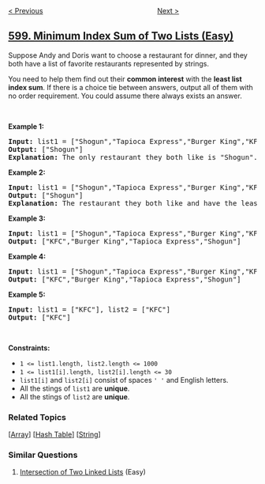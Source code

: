 <!--|This file generated by command(leetcode description); DO NOT EDIT.    |-->
<!--+----------------------------------------------------------------------+-->
<!--|@author    awesee <openset.wang@gmail.com>                           |-->
<!--|@link      https://github.com/awesee                                 |-->
<!--|@home      https://github.com/awesee/leetcode                        |-->
<!--+----------------------------------------------------------------------+-->

[< Previous](../range-addition-ii "Range Addition II")
　　　　　　　　　　　　　　　　
[Next >](../non-negative-integers-without-consecutive-ones "Non-negative Integers without Consecutive Ones")

## [599. Minimum Index Sum of Two Lists (Easy)](https://leetcode.com/problems/minimum-index-sum-of-two-lists "两个列表的最小索引总和")

<p>Suppose Andy and Doris want to choose a restaurant for dinner, and they both have a list of favorite restaurants represented by strings.</p>

<p>You need to help them find out their <b>common interest</b> with the <b>least list index sum</b>. If there is a choice tie between answers, output all of them with no order requirement. You could assume there always exists an answer.</p>

<p>&nbsp;</p>
<p><strong>Example 1:</strong></p>

<pre>
<strong>Input:</strong> list1 = [&quot;Shogun&quot;,&quot;Tapioca Express&quot;,&quot;Burger King&quot;,&quot;KFC&quot;], list2 = [&quot;Piatti&quot;,&quot;The Grill at Torrey Pines&quot;,&quot;Hungry Hunter Steakhouse&quot;,&quot;Shogun&quot;]
<strong>Output:</strong> [&quot;Shogun&quot;]
<strong>Explanation:</strong> The only restaurant they both like is &quot;Shogun&quot;.
</pre>

<p><strong>Example 2:</strong></p>

<pre>
<strong>Input:</strong> list1 = [&quot;Shogun&quot;,&quot;Tapioca Express&quot;,&quot;Burger King&quot;,&quot;KFC&quot;], list2 = [&quot;KFC&quot;,&quot;Shogun&quot;,&quot;Burger King&quot;]
<strong>Output:</strong> [&quot;Shogun&quot;]
<strong>Explanation:</strong> The restaurant they both like and have the least index sum is &quot;Shogun&quot; with index sum 1 (0+1).
</pre>

<p><strong>Example 3:</strong></p>

<pre>
<strong>Input:</strong> list1 = [&quot;Shogun&quot;,&quot;Tapioca Express&quot;,&quot;Burger King&quot;,&quot;KFC&quot;], list2 = [&quot;KFC&quot;,&quot;Burger King&quot;,&quot;Tapioca Express&quot;,&quot;Shogun&quot;]
<strong>Output:</strong> [&quot;KFC&quot;,&quot;Burger King&quot;,&quot;Tapioca Express&quot;,&quot;Shogun&quot;]
</pre>

<p><strong>Example 4:</strong></p>

<pre>
<strong>Input:</strong> list1 = [&quot;Shogun&quot;,&quot;Tapioca Express&quot;,&quot;Burger King&quot;,&quot;KFC&quot;], list2 = [&quot;KNN&quot;,&quot;KFC&quot;,&quot;Burger King&quot;,&quot;Tapioca Express&quot;,&quot;Shogun&quot;]
<strong>Output:</strong> [&quot;KFC&quot;,&quot;Burger King&quot;,&quot;Tapioca Express&quot;,&quot;Shogun&quot;]
</pre>

<p><strong>Example 5:</strong></p>

<pre>
<strong>Input:</strong> list1 = [&quot;KFC&quot;], list2 = [&quot;KFC&quot;]
<strong>Output:</strong> [&quot;KFC&quot;]
</pre>

<p>&nbsp;</p>
<p><strong>Constraints:</strong></p>

<ul>
	<li><code>1 &lt;= list1.length, list2.length &lt;= 1000</code></li>
	<li><code>1 &lt;= list1[i].length, list2[i].length &lt;= 30</code></li>
	<li><code>list1[i]</code> and <code>list2[i]</code> consist of spaces <code>&#39; &#39;</code> and English letters.</li>
	<li>All the stings of <code>list1</code> are <strong>unique</strong>.</li>
	<li>All the stings of <code>list2</code>&nbsp;are <strong>unique</strong>.</li>
</ul>

### Related Topics
  [[Array](../../tag/array/README.md)]
  [[Hash Table](../../tag/hash-table/README.md)]
  [[String](../../tag/string/README.md)]

### Similar Questions
  1. [Intersection of Two Linked Lists](../intersection-of-two-linked-lists) (Easy)
